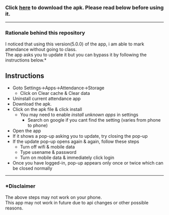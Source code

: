 ### Click [here](https://github.com/D-Chandrahas/IITH-Attendance-apk/raw/main/IIT%20Hyderabad-ERP_5.0.0.apk) to download the apk. Please read below before using it.
---
### Rationale behind this repository
I noticed that using this version(5.0.0) of the app, i am able to mark attendance without going to class.  
The app asks you to update it but you can bypass it by following the instructions below.*

## Instructions
- Goto Settings->Apps->Attendance->Storage
  - Click on Clear cache & Clear data
- Uninstall current attendance app
- Download the apk.
- Click on the apk file & click install
  - You may need to enable *install unknown apps* in settings
    - Search on google if you cant find the setting (varies from phone to phone)
- Open the app
- If it shows a pop-up asking you to update, try closing the pop-up
- If the update pop-up opens again & again, follow these steps
  - Turn off wifi & mobile data
  - Type usename & password
  - Turn on mobile data & immediately click login
- Once you have logged-in, pop-up appears only once or twice which can be closed normally
---
### *Disclaimer
The above steps may not work on your phone.  
This app may not work in future due to api changes or other possible reasons.
